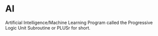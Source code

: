 # AI
Artificial Intelligence/Machine Learning Program called the Progressive Logic Unit Subroutine or PLUSr for short.
